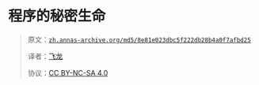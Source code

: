 # 程序的秘密生命

> 原文：[`zh.annas-archive.org/md5/8e81e023dbc5f222db28b4a0f7afbd25`](https://zh.annas-archive.org/md5/8e81e023dbc5f222db28b4a0f7afbd25)
> 
> 译者：[飞龙](https://github.com/wizardforcel)
> 
> 协议：[CC BY-NC-SA 4.0](http://creativecommons.org/licenses/by-nc-sa/4.0/)